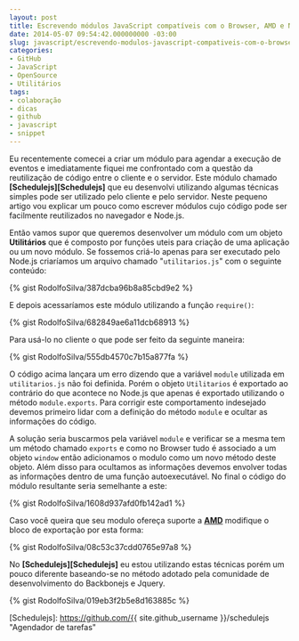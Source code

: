 ```yaml
---
layout: post
title: Escrevendo módulos JavaScript compatíveis com o Browser, AMD e Node.js
date: 2014-05-07 09:54:42.000000000 -03:00
slug: javascript/escrevendo-modulos-javascript-compativeis-com-o-browser-amd-e-node-js/
categories:
- GitHub
- JavaScript
- OpenSource
- Utilitários
tags:
- colaboração
- dicas
- github
- javascript
- snippet
---
```


Eu recentemente comecei a criar um módulo para agendar a execução de eventos e
imediatamente fiquei me confrontado com a questão da reutilização de código
entre o cliente e o servidor. Este módulo chamado **[Schedulejs][Schedulejs]**
que eu desenvolvi utilizando algumas técnicas simples pode ser utilizado pelo
cliente e pelo servidor. Neste pequeno artigo vou explicar um pouco como
escrever módulos cujo código pode ser facilmente reutilizados no navegador
e Node.js.

Então vamos supor que queremos desenvolver um módulo com um objeto
**Utilitários** que é composto por funções uteis para criação de uma
aplicação ou um novo módulo. Se fossemos criá-lo apenas para ser executado
pelo Node.js criaríamos um arquivo chamado "`utilitarios.js`" com o seguinte
conteúdo:

{% gist RodolfoSilva/387dcba96b8a85cbd9e2 %}

E depois acessaríamos este módulo utilizando a função `require()`:

{% gist RodolfoSilva/682849ae6a11dcb68913 %}

Para usá-lo no cliente o que pode ser feito da seguinte maneira:

{% gist RodolfoSilva/555db4570c7b15a877fa %}

O código acima lançara um erro dizendo que a variável `module` utilizada em
`utilitarios.js` não foi definida. Porém o objeto `Utilitarios` é exportado ao
contrário do que acontece no Node.js que apenas é exportado utilizando o método
`module.exports`. Para corrigir este comportamento indesejado devemos primeiro
lidar com a definição do método `module` e ocultar as informações do código.

A solução seria buscarmos pela variável `module` e verificar se a mesma tem um
método chamado `exports` e como no Browser tudo é associado a um objeto
`window` então adicionamos o modulo como um novo método deste objeto. Além
disso para ocultamos as informações devemos envolver todas as informações
dentro de uma função autoexecutável. No final o código do módulo resultante
seria semelhante a este:

{% gist RodolfoSilva/1608d937afd0fb142ad1 %}

Caso você queira que seu modulo ofereça suporte a **[AMD][AMD]** modifique o
bloco de exportação por esta forma:

{% gist RodolfoSilva/08c53c37cdd0765e97a8 %}

No **[Schedulejs][Schedulejs]** eu estou utilizando estas técnicas porém um
pouco diferente baseando-se no método adotado pela comunidade de
desenvolvimento do Backbonejs e Jquery.

{% gist RodolfoSilva/019eb3f2b5e8d163885c %}


[AMD]: http://en.wikipedia.org/wiki/Asynchronous_module_definition "Definição de módulo Assíncrono(Asynchronous module definition)"
[Schedulejs]: https://github.com/{{ site.github_username }}/schedulejs "Agendador de tarefas"
